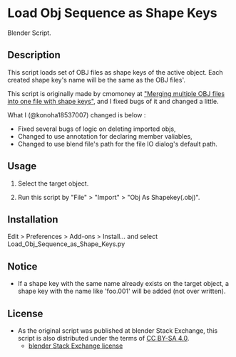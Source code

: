 # Load Obj Sequence as Shape Keys
Blender Script.

## Description
This script loads set of OBJ files as shape keys of the active object. Each created shape key's name will be the same as the OBJ files'.

This script is originally made by cmomoney at ["Merging multiple OBJ files into one file with shape keys"](https://blender.stackexchange.com/questions/58147/merging-multiple-obj-files-into-one-file-with-shape-keys), and I fixed bugs of it and changed a little.

What I (@konoha18537007) changed is below :
  - Fixed several bugs of logic on deleting imported objs,
  - Changed to use annotation for declaring member valiables,
  - Changed to use blend file's path for the file IO dialog's default path.

## Usage
1. Select the target object.

2. Run this script by "File" > "Import" > "Obj As Shapekey(.obj)".

## Installation
Edit > Preferences > Add-ons > Install... and select Load_Obj_Sequence_as_Shape_Keys.py

## Notice
* If a shape key with the same name already exists on the target object, a shape key with the name like 'foo.001' will be added (not over written).

## License
* As the original script was published at blender Stack Exchange, this script is also distributed under the terms of [CC BY-SA 4.0](https://creativecommons.org/licenses/by-sa/4.0/).
  - [blender Stack Exchange license](https://blender.stackexchange.com/help/licensing)
 
